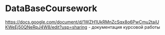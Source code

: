 # DataBaseCoursework

https://docs.google.com/document/d/1WZH1UkRMnZcSqx8o6PwCmu2taiUKWeEj50QNeRpJ4W8/edit?usp=sharing - документация курсовой работы
